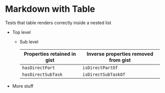 Markdown with Table
=====

Tests that table renders correctly inside a nested list

- Top level
  - Sub level

      | Properties retained in gist | Inverse properties removed from gist |
      | ----------- | ----------- |
      `hasDirectPart` | `isDirectPartOf`
      `hasDirectSubTask` | `isDirectSubTaskOf`
- More stuff
